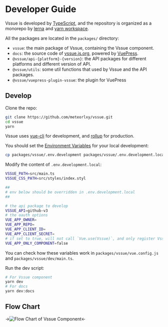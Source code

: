 # Developer Guide

Vssue is developed by [TypeScript](https://www.typescriptlang.org/), and the repository is organized as a monorepo by [lerna](https://github.com/lerna/lerna) and [yarn workspace](https://yarnpkg.com/en/docs/cli/workspace).

All the packages are located in the `packages/` directory:

- `vssue`: the main package of Vssue, containing the Vssue component.
- `docs`: the source code of [vssue.js.org](https://vssue.js.org), powered by [VuePress](https://github.com/vuejs/vuepress).
- `@vssue/api-{platform}-{version}`: the API packages for different platforms and different version of API.
- `@vssue/utils`: some util functions that used by Vssue and the API packages.
- `@vssue/vuepress-plugin-vssue`: the plugin for VuePress

## Develop

Clone the repo:

```sh
git clone https://github.com/meteorlxy/vssue.git
cd vssue
yarn
```

Vssue uses [vue-cli](https://cli.vuejs.org) for development, and [rollup](https://rollupjs.org) for production.

You should set the [Environment Variables](https://cli.vuejs.org/guide/mode-and-env.html) for your local development:

```sh
cp packages/vssue/.env.development packages/vssue/.env.development.local
```

Modify the content of `.env.development.local`:

```sh
VSSUE_PATH=src/main.ts
VSSUE_CSS_PATH=src/styles/index.styl

##
# env below should be overridden in .env.development.local
##

# the api package to develop
VSSUE_API=github-v3
# the oauth options
VUE_APP_OWNER=
VUE_APP_REPO=
VUE_APP_CLIENT_ID=
VUE_APP_CLIENT_SECRET=
# if set to true, will not call `Vue.use(Vssue)`, and only register Vssue Component
VUE_APP_ONLY_COMPONENT=false
```

You can check how these variables work in `packages/vssue/vue.config.js` and `packages/vssue/dev/main.ts`.

Run the dev script:

```sh
# For Vssue component
yarn dev
# For docs
yarn dev:docs
```

## Flow Chart

->![Flow Chart of Vssue Component](/assets/img/developer-guide-flow-chart.png)<-
